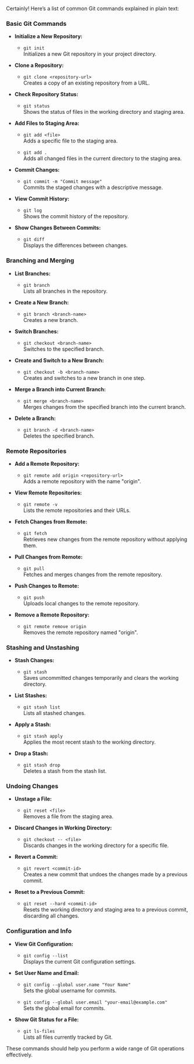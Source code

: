 Certainly! Here’s a list of common Git commands explained in plain text:

### **Basic Git Commands**

- **Initialize a New Repository:** 
  - `git init`  
  Initializes a new Git repository in your project directory.

- **Clone a Repository:** 
  - `git clone <repository-url>`  
  Creates a copy of an existing repository from a URL.

- **Check Repository Status:** 
  - `git status`  
  Shows the status of files in the working directory and staging area.

- **Add Files to Staging Area:** 
  - `git add <file>`  
  Adds a specific file to the staging area.

  - `git add .`  
  Adds all changed files in the current directory to the staging area.

- **Commit Changes:** 
  - `git commit -m "Commit message"`  
  Commits the staged changes with a descriptive message.

- **View Commit History:** 
  - `git log`  
  Shows the commit history of the repository.

- **Show Changes Between Commits:** 
  - `git diff`  
  Displays the differences between changes.

### **Branching and Merging**

- **List Branches:** 
  - `git branch`  
  Lists all branches in the repository.

- **Create a New Branch:** 
  - `git branch <branch-name>`  
  Creates a new branch.

- **Switch Branches:** 
  - `git checkout <branch-name>`  
  Switches to the specified branch.

- **Create and Switch to a New Branch:** 
  - `git checkout -b <branch-name>`  
  Creates and switches to a new branch in one step.

- **Merge a Branch into Current Branch:** 
  - `git merge <branch-name>`  
  Merges changes from the specified branch into the current branch.

- **Delete a Branch:** 
  - `git branch -d <branch-name>`  
  Deletes the specified branch.

### **Remote Repositories**

- **Add a Remote Repository:** 
  - `git remote add origin <repository-url>`  
  Adds a remote repository with the name "origin".

- **View Remote Repositories:** 
  - `git remote -v`  
  Lists the remote repositories and their URLs.

- **Fetch Changes from Remote:** 
  - `git fetch`  
  Retrieves new changes from the remote repository without applying them.

- **Pull Changes from Remote:** 
  - `git pull`  
  Fetches and merges changes from the remote repository.

- **Push Changes to Remote:** 
  - `git push`  
  Uploads local changes to the remote repository.

- **Remove a Remote Repository:** 
  - `git remote remove origin`  
  Removes the remote repository named "origin".

### **Stashing and Unstashing**

- **Stash Changes:** 
  - `git stash`  
  Saves uncommitted changes temporarily and clears the working directory.

- **List Stashes:** 
  - `git stash list`  
  Lists all stashed changes.

- **Apply a Stash:** 
  - `git stash apply`  
  Applies the most recent stash to the working directory.

- **Drop a Stash:** 
  - `git stash drop`  
  Deletes a stash from the stash list.

### **Undoing Changes**

- **Unstage a File:** 
  - `git reset <file>`  
  Removes a file from the staging area.

- **Discard Changes in Working Directory:** 
  - `git checkout -- <file>`  
  Discards changes in the working directory for a specific file.

- **Revert a Commit:** 
  - `git revert <commit-id>`  
  Creates a new commit that undoes the changes made by a previous commit.

- **Reset to a Previous Commit:** 
  - `git reset --hard <commit-id>`  
  Resets the working directory and staging area to a previous commit, discarding all changes.

### **Configuration and Info**

- **View Git Configuration:** 
  - `git config --list`  
  Displays the current Git configuration settings.

- **Set User Name and Email:** 
  - `git config --global user.name "Your Name"`  
  Sets the global username for commits.

  - `git config --global user.email "your-email@example.com"`  
  Sets the global email for commits.

- **Show Git Status for a File:** 
  - `git ls-files`  
  Lists all files currently tracked by Git.

These commands should help you perform a wide range of Git operations effectively.
